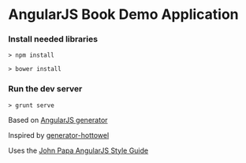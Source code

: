 # AngularJS Book Demo Application

### Install needed libraries

```
> npm install
```

```
> bower install
```

### Run the dev server

```
> grunt serve
```

Based on [AngularJS generator](https://github.com/yeoman/generator-angular)

Inspired by [generator-hottowel](https://github.com/johnpapa/generator-hottowel)

Uses the [John Papa AngularJS Style Guide](https://github.com/johnpapa/angularjs-styleguide)
